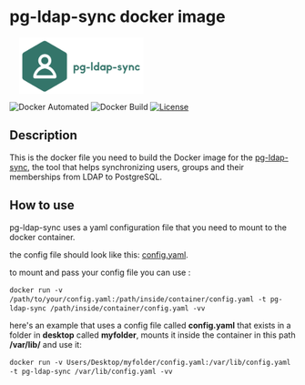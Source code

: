 # pg-ldap-sync docker image

<p align="center">
	  <p align="center" style="width: 50%; height: 100px;">
	    <img src="Doc/images/logo.png" height="100"/>
	  </p>
</p>

![Docker Automated](https://img.shields.io/docker/cloud/automated/ceticasbl/pg-ldap-sync) ![Docker Build](https://img.shields.io/docker/cloud/build/ceticasbl/pg-ldap-sync.svg) [![License](https://img.shields.io/badge/License-Apache%202.0-blue.svg)](https://opensource.org/licenses/Apache-2.0)

## Description

This is the docker file you need to build the Docker image for the  [pg-ldap-sync](https://github.com/larskanis/pg-ldap-sync), the tool that helps synchronizing users, groups and their memberships from LDAP to PostgreSQL.

## How to use 

pg-ldap-sync uses a yaml configuration file that you need to mount to the docker container.

the config file should look like this: [config.yaml](config.yaml).

to mount and pass your config file you can use :

```
docker run -v /path/to/your/config.yaml:/path/inside/container/config.yaml -t pg-ldap-sync /path/inside/container/config.yaml -vv
```

here's an example that uses a config file called **config.yaml** that exists in a folder in **desktop** called **myfolder**, mounts it inside the container in this path **/var/lib/** and use it:


```
docker run -v Users/Desktop/myfolder/config.yaml:/var/lib/config.yaml -t pg-ldap-sync /var/lib/config.yaml -vv
```

